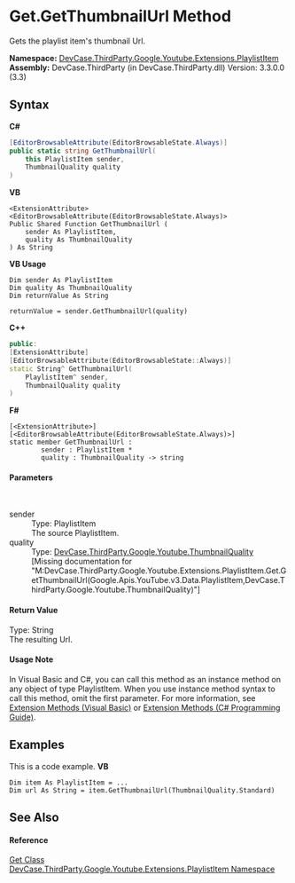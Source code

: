 # Get.GetThumbnailUrl Method 
 

Gets the playlist item's thumbnail Url.

**Namespace:**&nbsp;<a href="N_DevCase_ThirdParty_Google_Youtube_Extensions_PlaylistItem">DevCase.ThirdParty.Google.Youtube.Extensions.PlaylistItem</a><br />**Assembly:**&nbsp;DevCase.ThirdParty (in DevCase.ThirdParty.dll) Version: 3.3.0.0 (3.3)

## Syntax

**C#**<br />
``` C#
[EditorBrowsableAttribute(EditorBrowsableState.Always)]
public static string GetThumbnailUrl(
	this PlaylistItem sender,
	ThumbnailQuality quality
)
```

**VB**<br />
``` VB
<ExtensionAttribute>
<EditorBrowsableAttribute(EditorBrowsableState.Always)>
Public Shared Function GetThumbnailUrl ( 
	sender As PlaylistItem,
	quality As ThumbnailQuality
) As String
```

**VB Usage**<br />
``` VB Usage
Dim sender As PlaylistItem
Dim quality As ThumbnailQuality
Dim returnValue As String

returnValue = sender.GetThumbnailUrl(quality)
```

**C++**<br />
``` C++
public:
[ExtensionAttribute]
[EditorBrowsableAttribute(EditorBrowsableState::Always)]
static String^ GetThumbnailUrl(
	PlaylistItem^ sender, 
	ThumbnailQuality quality
)
```

**F#**<br />
``` F#
[<ExtensionAttribute>]
[<EditorBrowsableAttribute(EditorBrowsableState.Always)>]
static member GetThumbnailUrl : 
        sender : PlaylistItem * 
        quality : ThumbnailQuality -> string 

```


#### Parameters
&nbsp;<dl><dt>sender</dt><dd>Type: PlaylistItem<br />The source PlaylistItem.</dd><dt>quality</dt><dd>Type: <a href="T_DevCase_ThirdParty_Google_Youtube_ThumbnailQuality">DevCase.ThirdParty.Google.Youtube.ThumbnailQuality</a><br />\[Missing <param name="quality"/> documentation for "M:DevCase.ThirdParty.Google.Youtube.Extensions.PlaylistItem.Get.GetThumbnailUrl(Google.Apis.YouTube.v3.Data.PlaylistItem,DevCase.ThirdParty.Google.Youtube.ThumbnailQuality)"\]</dd></dl>

#### Return Value
Type: String<br />The resulting Url.

#### Usage Note
In Visual Basic and C#, you can call this method as an instance method on any object of type PlaylistItem. When you use instance method syntax to call this method, omit the first parameter. For more information, see <a href="https://docs.microsoft.com/dotnet/visual-basic/programming-guide/language-features/procedures/extension-methods">Extension Methods (Visual Basic)</a> or <a href="https://docs.microsoft.com/dotnet/csharp/programming-guide/classes-and-structs/extension-methods">Extension Methods (C# Programming Guide)</a>.

## Examples
This is a code example. 
**VB**<br />
``` VB
Dim item As PlaylistItem = ...
Dim url As String = item.GetThumbnailUrl(ThumbnailQuality.Standard)
```


## See Also


#### Reference
<a href="T_DevCase_ThirdParty_Google_Youtube_Extensions_PlaylistItem_Get">Get Class</a><br /><a href="N_DevCase_ThirdParty_Google_Youtube_Extensions_PlaylistItem">DevCase.ThirdParty.Google.Youtube.Extensions.PlaylistItem Namespace</a><br />
